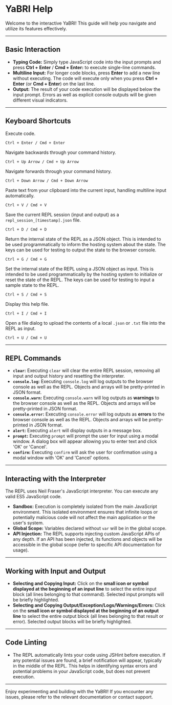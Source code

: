 # YaBRI Help

Welcome to the interactive YaBRI! This guide will help you navigate and utilize its features effectively.

---

## Basic Interaction

* **Typing Code:** Simply type JavaScript code into the input prompts and press **Ctrl + Enter** / **Cmd + Enter:** to execute single-line commands.
* **Multiline Input:** For longer code blocks, press **Enter** to add a new line without executing. The code will execute only when you press **Ctrl + Enter** (or **Cmd + Enter**) on the last line.
* **Output:** The result of your code execution will be displayed below the input prompt. Errors as well as explicit console outputs will be given different visual indicators.

---

## Keyboard Shortcuts

Execute code.
```
Ctrl + Enter / Cmd + Enter
``` 

Navigate backwards through your command history.
```
Ctrl + Up Arrow / Cmd + Up Arrow
```

Navigate forwards through your command history.
```
Ctrl + Down Arrow / Cmd + Down Arrow 
```

Paste text from your clipboard into the current input, handling multiline input automatically.
```
Ctrl + V / Cmd + V
``` 

Save the current REPL session (input and output) as a `repl_session_[timestamp].json` file.
```
Ctrl + D / Cmd + D
``` 

Return the internal state of the REPL as a JSON object. This is intended to be used programmatically to inform the hosting system about the state. The keys can be used for testing to output the state to the browser console. 
```
Ctrl + G / Cmd + G
``` 

Set the internal state of the REPL using a JSON object as input. This is intended to be used programmatically by the hosting system to initialize or reset the state of the REPL. The keys can be used for testing to input a sample state to the REPL.
```
Ctrl + S / Cmd + S
``` 

Display this help file.
```
Ctrl + I / Cmd + I
```

Open a file dialog to upload the contents of a local `.json` or `.txt` file into the REPL as input.
```
Ctrl + U / Cmd + U
``` 

---

## REPL Commands

* **`clear`:** Executing `clear` will clear the entire REPL session, removing all input and output history and resetting the interpreter.
* **`console.log`:** Executing `console.log` will log outputs to the browser console as well as the REPL. Objects and arrays will be pretty-printed in JSON format.
* **`console.warn`:** Executing `console.warn` will log outputs as **warnings** to the browser console as well as the REPL. Objects and arrays will be pretty-printed in JSON format.
* **`console.error`:** Executing `console.error` will log outputs as **errors** to the browser console as well as the REPL. Objects and arrays will be pretty-printed in JSON format.
* **`alert`:** Executing `alert` will display outputs in a message box.
* **`prompt`:** Executing `prompt` will prompt the user for input using a modal window. A dialog box will appear allowing you to enter text and click 'OK' or 'Cancel'.
* **`confirm`:** Executing `confirm` will ask the user for confirmation using a modal window with 'OK' and 'Cancel' options.

---

## Interacting with the Interpreter

The REPL uses Neil Fraser's JavaScript interpreter. You can execute any valid ES5 JavaScript code.

* **Sandbox:** Execution is completely isolated from the main JavaScript environment. This isolated environment ensures that infinite loops or potentially malicious code will not affect the main application or the user's system.
* **Global Scope:** Variables declared without `var` will be in the global scope.
* **API Injection:** The REPL supports injecting custom JavaScript APIs of any depth. If an API has been injected, its functions and objects will be accessible in the global scope (refer to specific API documentation for usage).

---

## Working with Input and Output

* **Selecting and Copying Input:** Click on the **small icon or symbol displayed at the beginning of an input line** to select the entire input block (all lines belonging to that command). Selected input prompts will be briefly highlighted.
* **Selecting and Copying Output/Exception/Logs/Warnings/Errors:** Click on the **small icon or symbol displayed at the beginning of an output line** to select the entire output block (all lines belonging to that result or error). Selected output blocks will be briefly highlighted.

---

## Code Linting

* The REPL automatically lints your code using JSHint before execution. If any potential issues are found, a brief notification will appear, typically in the middle of the REPL. This helps in identifying syntax errors and potential problems in your JavaScript code, but does not prevent execution.

---

Enjoy experimenting and building with the YaBRI! If you encounter any issues, please refer to the relevant documentation or contact support.